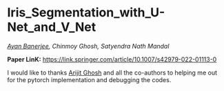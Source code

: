 # Iris_Segmentation_with_U-Net_and_V_Net

_[Ayan Banerjee](https://github.com/ayanban011), Chinmoy Ghosh, Satyendra Nath Mandal_

**Paper LinK:** https://link.springer.com/article/10.1007/s42979-022-01113-0

I would like to thanks [Arijit Ghosh](https://github.com/arijit-hub) and all the co-authors to helping me out for the pytorch implementation and debugging the codes.

